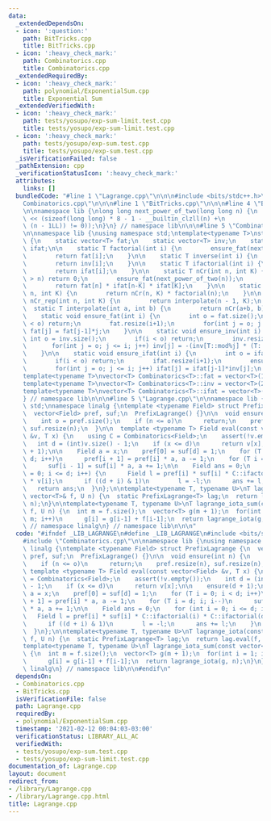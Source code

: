 ```yaml
---
data:
  _extendedDependsOn:
  - icon: ':question:'
    path: BitTricks.cpp
    title: BitTricks.cpp
  - icon: ':heavy_check_mark:'
    path: Combinatorics.cpp
    title: Combinatorics.cpp
  _extendedRequiredBy:
  - icon: ':heavy_check_mark:'
    path: polynomial/ExponentialSum.cpp
    title: Exponential Sum
  _extendedVerifiedWith:
  - icon: ':heavy_check_mark:'
    path: tests/yosupo/exp-sum-limit.test.cpp
    title: tests/yosupo/exp-sum-limit.test.cpp
  - icon: ':heavy_check_mark:'
    path: tests/yosupo/exp-sum.test.cpp
    title: tests/yosupo/exp-sum.test.cpp
  _isVerificationFailed: false
  _pathExtension: cpp
  _verificationStatusIcon: ':heavy_check_mark:'
  attributes:
    links: []
  bundledCode: "#line 1 \"Lagrange.cpp\"\n\n\n#include <bits/stdc++.h>\n#line 1 \"\
    Combinatorics.cpp\"\n\n\n#line 1 \"BitTricks.cpp\"\n\n\n#line 4 \"BitTricks.cpp\"\
    \n\nnamespace lib {\nlong long next_power_of_two(long long n) {\n  return 1LL\
    \ << (sizeof(long long) * 8 - 1 - __builtin_clzll(n) +\n                 ((n &\
    \ (n - 1LL)) != 0));\n}\n} // namespace lib\n\n\n#line 5 \"Combinatorics.cpp\"\
    \n\nnamespace lib {\nusing namespace std;\ntemplate<typename T>\nstruct Combinatorics\
    \ {\n    static vector<T> fat;\n    static vector<T> inv;\n    static vector<T>\
    \ ifat;\n\n    static T factorial(int i) {\n        ensure_fat(next_power_of_two(i));\n\
    \        return fat[i];\n    }\n\n    static T inverse(int i) {\n        ensure_inv(next_power_of_two(i));\n\
    \        return inv[i];\n    }\n\n    static T ifactorial(int i) {\n        ensure_ifat(next_power_of_two(i));\n\
    \        return ifat[i];\n    }\n\n    static T nCr(int n, int K) {\n        if(K\
    \ > n) return 0;\n        ensure_fat(next_power_of_two(n));\n        ensure_ifat(next_power_of_two(n));\n\
    \        return fat[n] * ifat[n-K] * ifat[K];\n    }\n\n    static T arrangement(int\
    \ n, int K) {\n        return nCr(n, K) * factorial(n);\n    }\n\n    static T\
    \ nCr_rep(int n, int K) {\n        return interpolate(n - 1, K);\n    }\n\n  \
    \  static T interpolate(int a, int b) {\n        return nCr(a+b, b);\n    }\n\n\
    \    static void ensure_fat(int i) {\n        int o = fat.size();\n        if(i\
    \ < o) return;\n        fat.resize(i+1);\n        for(int j = o; j <= i; j++)\
    \ fat[j] = fat[j-1]*j;\n    }\n\n    static void ensure_inv(int i) {\n       \
    \ int o = inv.size();\n        if(i < o) return;\n        inv.resize(i+1);\n \
    \       for(int j = o; j <= i; j++) inv[j] = -(inv[T::mod%j] * (T::mod/j));\n\
    \    }\n\n    static void ensure_ifat(int i) {\n        int o = ifat.size();\n\
    \        if(i < o) return;\n        ifat.resize(i+1);\n        ensure_inv(i);\n\
    \        for(int j = o; j <= i; j++) ifat[j] = ifat[j-1]*inv[j];\n    }\n};\n\n\
    template<typename T>\nvector<T> Combinatorics<T>::fat = vector<T>(1, T(1));\n\
    template<typename T>\nvector<T> Combinatorics<T>::inv = vector<T>(2, T(1));\n\
    template<typename T>\nvector<T> Combinatorics<T>::ifat = vector<T>(1, T(1));\n\
    } // namespace lib\n\n\n#line 5 \"Lagrange.cpp\"\n\nnamespace lib {\nusing namespace\
    \ std;\nnamespace linalg {\ntemplate <typename Field> struct PrefixLagrange {\n\
    \  vector<Field> pref, suf;\n  PrefixLagrange() {}\n\n  void ensure(int n) {\n\
    \    int o = pref.size();\n    if (n <= o)\n      return;\n    pref.resize(n),\
    \ suf.resize(n);\n  }\n\n  template <typename T> Field eval(const vector<Field>\
    \ &v, T x) {\n    using C = Combinatorics<Field>;\n    assert(!v.empty());\n \
    \   int d = (int)v.size() - 1;\n    if (x <= d)\n      return v[x];\n\n    ensure(d\
    \ + 1);\n\n    Field a = x;\n    pref[0] = suf[d] = 1;\n    for (T i = 0; i <\
    \ d; i++)\n      pref[i + 1] = pref[i] * a, a -= 1;\n    for (T i = d; i; i--)\n\
    \      suf[i - 1] = suf[i] * a, a += 1;\n\n    Field ans = 0;\n    for (int i\
    \ = 0; i <= d; i++) {\n      Field l = pref[i] * suf[i] * C::ifactorial(i) * C::ifactorial(d-i)\
    \ * v[i];\n      if ((d + i) & 1)\n        l = -l;\n      ans += l;\n    }\n \
    \   return ans;\n  }\n};\n\ntemplate<typename T, typename U>\nT lagrange_iota(const\
    \ vector<T>& f, U n) {\n  static PrefixLagrange<T> lag;\n  return lag.eval(f,\
    \ n);\n}\n\ntemplate<typename T, typename U>\nT lagrange_iota_sum(const vector<T>&\
    \ f, U n) {\n  int m = f.size();\n  vector<T> g(m + 1);\n  for(int i = 1; i <=\
    \ m; i++)\n      g[i] = g[i-1] + f[i-1];\n  return lagrange_iota(g, n);\n}\n}\
    \ // namespace linalg\n} // namespace lib\n\n\n"
  code: "#ifndef _LIB_LAGRANGE\n#define _LIB_LAGRANGE\n#include <bits/stdc++.h>\n\
    #include \"Combinatorics.cpp\"\n\nnamespace lib {\nusing namespace std;\nnamespace\
    \ linalg {\ntemplate <typename Field> struct PrefixLagrange {\n  vector<Field>\
    \ pref, suf;\n  PrefixLagrange() {}\n\n  void ensure(int n) {\n    int o = pref.size();\n\
    \    if (n <= o)\n      return;\n    pref.resize(n), suf.resize(n);\n  }\n\n \
    \ template <typename T> Field eval(const vector<Field> &v, T x) {\n    using C\
    \ = Combinatorics<Field>;\n    assert(!v.empty());\n    int d = (int)v.size()\
    \ - 1;\n    if (x <= d)\n      return v[x];\n\n    ensure(d + 1);\n\n    Field\
    \ a = x;\n    pref[0] = suf[d] = 1;\n    for (T i = 0; i < d; i++)\n      pref[i\
    \ + 1] = pref[i] * a, a -= 1;\n    for (T i = d; i; i--)\n      suf[i - 1] = suf[i]\
    \ * a, a += 1;\n\n    Field ans = 0;\n    for (int i = 0; i <= d; i++) {\n   \
    \   Field l = pref[i] * suf[i] * C::ifactorial(i) * C::ifactorial(d-i) * v[i];\n\
    \      if ((d + i) & 1)\n        l = -l;\n      ans += l;\n    }\n    return ans;\n\
    \  }\n};\n\ntemplate<typename T, typename U>\nT lagrange_iota(const vector<T>&\
    \ f, U n) {\n  static PrefixLagrange<T> lag;\n  return lag.eval(f, n);\n}\n\n\
    template<typename T, typename U>\nT lagrange_iota_sum(const vector<T>& f, U n)\
    \ {\n  int m = f.size();\n  vector<T> g(m + 1);\n  for(int i = 1; i <= m; i++)\n\
    \      g[i] = g[i-1] + f[i-1];\n  return lagrange_iota(g, n);\n}\n} // namespace\
    \ linalg\n} // namespace lib\n\n#endif\n"
  dependsOn:
  - Combinatorics.cpp
  - BitTricks.cpp
  isVerificationFile: false
  path: Lagrange.cpp
  requiredBy:
  - polynomial/ExponentialSum.cpp
  timestamp: '2021-02-12 00:04:03-03:00'
  verificationStatus: LIBRARY_ALL_AC
  verifiedWith:
  - tests/yosupo/exp-sum.test.cpp
  - tests/yosupo/exp-sum-limit.test.cpp
documentation_of: Lagrange.cpp
layout: document
redirect_from:
- /library/Lagrange.cpp
- /library/Lagrange.cpp.html
title: Lagrange.cpp
---
```

